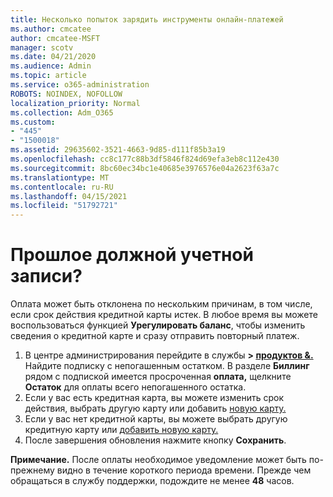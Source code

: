 ```yaml
---
title: Несколько попыток зарядить инструменты онлайн-платежей
ms.author: cmcatee
author: cmcatee-MSFT
manager: scotv
ms.date: 04/21/2020
ms.audience: Admin
ms.topic: article
ms.service: o365-administration
ROBOTS: NOINDEX, NOFOLLOW
localization_priority: Normal
ms.collection: Adm_O365
ms.custom:
- "445"
- "1500018"
ms.assetid: 29635602-3521-4663-9d85-d111f85b3a19
ms.openlocfilehash: cc8c177c88b3df5846f824d69efa3eb8c112e430
ms.sourcegitcommit: 8bc60ec34bc1e40685e3976576e04a2623f63a7c
ms.translationtype: MT
ms.contentlocale: ru-RU
ms.lasthandoff: 04/15/2021
ms.locfileid: "51792721"
---
```

# <a name="past-due-account"></a>Прошлое должной учетной записи?

Оплата может быть отклонена по нескольким причинам, в том числе, если срок действия кредитной карты истек. В любое время вы можете воспользоваться функцией **Урегулировать баланс**, чтобы изменить сведения о кредитной карте и сразу отправить повторный платеж.

1. В центре администрирования перейдите в службы **> [продуктов &.](https://go.microsoft.com/fwlink/p/?linkid=842054)**
Найдите подписку с непогашенным остатком. В разделе **Биллинг** рядом с подпиской имеется просроченная **оплата,** щелкните **Остаток** для оплаты всего непогашенного остатка.
2. Если у вас есть кредитная карта, вы можете изменить срок действия, выбрать другую карту или добавить [новую карту.](https://docs.microsoft.com/microsoft-365/commerce/billing-and-payments/manage-payment-methods?view=o365-worldwide)
3. Если у вас нет кредитной карты, вы можете выбрать другую кредитную карту или [добавить новую карту.](https://docs.microsoft.com/microsoft-365/commerce/billing-and-payments/manage-payment-methods?view=o365-worldwide)
4. После завершения обновления нажмите кнопку **Сохранить**.

**Примечание.** После оплаты необходимое уведомление может быть по-прежнему видно в течение короткого периода времени. Прежде чем обращаться в службу поддержки, подождите не менее **48** часов.
